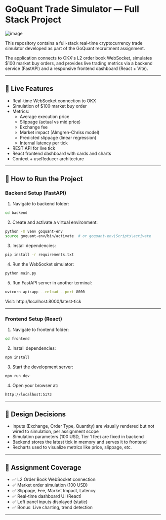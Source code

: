 # GoQuant Trade Simulator — Full Stack Project
![image](https://github.com/user-attachments/assets/1ebf3a23-5d38-4411-8308-a76080e152be)

This repository contains a full-stack real-time cryptocurrency trade simulator developed as part of the GoQuant recruitment assignment.

The application connects to OKX's L2 order book WebSocket, simulates $100 market buy orders, and provides live trading metrics via a backend service (FastAPI) and a responsive frontend dashboard (React + Vite).

---

## 🚀 Live Features

- Real-time WebSocket connection to OKX
- Simulation of $100 market buy order
- Metrics:
  - Average execution price
  - Slippage (actual vs mid price)
  - Exchange fee
  - Market impact (Almgren-Chriss model)
  - Predicted slippage (linear regression)
  - Internal latency per tick
- REST API for live tick
- React frontend dashboard with cards and charts
- Context + useReducer architecture

---

## 🔌 How to Run the Project

### Backend Setup (FastAPI)

1. Navigate to backend folder:
```bash
cd backend
```
2. Create and activate a virtual environment:
```bash
python -m venv goquant-env
source goquant-env/bin/activate  # or goquant-env\Scripts\activate
```
3. Install dependencies:
```bash
pip install -r requirements.txt
```
4. Run the WebSocket simulator:
```bash
python main.py
```
5. Run FastAPI server in another terminal:
```bash
uvicorn api:app --reload --port 8000
```

Visit: http://localhost:8000/latest-tick

---

### Frontend Setup (React)

1. Navigate to frontend folder:
```bash
cd frontend
```
2. Install dependencies:
```bash
npm install
```
3. Start the development server:
```bash
npm run dev
```
4. Open your browser at:
```
http://localhost:5173
```

---

## 🧠 Design Decisions

- Inputs (Exchange, Order Type, Quantity) are visually rendered but not wired to simulation, per assignment scope
- Simulation parameters (100 USD, Tier 1 fee) are fixed in backend
- Backend stores the latest tick in memory and serves it to frontend
- Recharts used to visualize metrics like price, slippage, etc.

---

## 📄 Assignment Coverage

- ✅ L2 Order Book WebSocket connection
- ✅ Market order simulation (100 USD)
- ✅ Slippage, Fee, Market Impact, Latency
- ✅ Real-time dashboard UI (React)
- ✅ Left panel inputs displayed (static)
- ✅ Bonus: Live charting, trend detection

---
